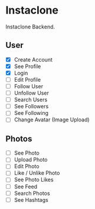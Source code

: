 # Instaclone

Instaclone Backend.

## User

- [x] Create Account
- [x] See Profile
- [x] Login
- [ ] Edit Profile
- [ ] Follow User
- [ ] Unfollow User
- [ ] Search Users
- [ ] See Followers
- [ ] See Following
- [ ] Change Avatar (Image Upload)

## Photos

- [ ] See Photo
- [ ] Upload Photo
- [ ] Edit Photo
- [ ] Like / Unlike Photo
- [ ] See Photo Likes
- [ ] See Feed
- [ ] Search Photos
- [ ] See Hashtags
